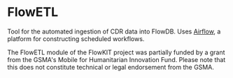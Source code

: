# FlowETL

Tool for the automated ingestion of CDR data into FlowDB. Uses [Airflow](http://airflow.apache.org/), a platform for constructing scheduled workflows.

The FlowETL module of the FlowKIT project was partially funded by a grant from the GSMA's Mobile for Humanitarian Innovation Fund. Please note that this does not constitute technical or legal endorsement from the GSMA.
